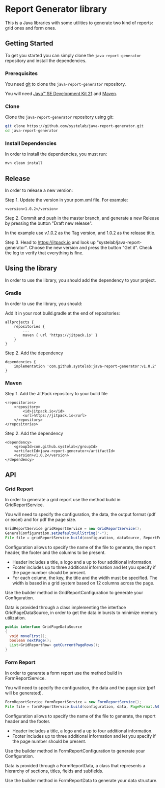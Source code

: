 
# Report Generator library

This is a Java libraries with some utilities to generate two kind of reports: grid ones and form ones.

## Getting Started

To get you started you can simply clone the `java-report-generator` repository and install the dependencies.

### Prerequisites

You need [git][git] to clone the `java-report-generator` repository.

You will need [Java™ SE Development Kit 21][jdk-download] and [Maven][maven].

### Clone

Clone the `java-report-generator` repository using git:

```bash
git clone https://github.com/systelab/java-report-generator.git
cd java-report-generator
```

### Install Dependencies

In order to install the dependencies, you must run:

```bash
mvn clean install
```

## Release

In order to release a new version:

Step 1. Update the version in your pom.xml file. For example:

```
<version>1.0.2</version>
```

Step 2. Commit and push in the master branch, and generate a new Release by pressing the button "Draft new release".

In the example use v.1.0.2 as the Tag version, and 1.0.2 as the release title.

Step 3. Head to https://jitpack.io and look up "systelab/java-report-generator". Choose the new version and press the button "Get it". Check the log to verify that everything is fine.


## Using the library

In order to use the library, you should add the dependency to your project.

### Gradle

In order to use the library, you should:

Add it in your root build.gradle at the end of repositories:

```
allprojects {
    repositories {
        ...
        maven { url 'https://jitpack.io' }
    }
}
```

Step 2. Add the dependency

```
dependencies {
    implementation 'com.github.systelab:java-report-generator:v1.0.2'
}
```

### Maven

Step 1. Add the JitPack repository to your build file

```
<repositories>
    <repository>
        <id>jitpack.io</id>
        <url>https://jitpack.io</url>
    </repository>
</repositories>
```

Step 2. Add the dependency

```
<dependency>
    <groupId>com.github.systelab</groupId>
    <artifactId>java-report-generator</artifactId>
    <version>v1.0.2</version>
</dependency>
```

## API

### Grid Report

In order to generate a grid report use the method build in GridReportService.

You will need to specify the configuration, the data, the output format (pdf or excel) and for pdf the page size.

```java
GridReportService gridReportService = new GridReportService();
GeneralConfiguration.setDefaultNullString("-");
File file = gridReportService.build(configuration, dataSource, ReportFormat.PDF, PageFormat.A4);
```

Configuration allows to specify the name of the file to generate, the report header, the footer and the columns to be present.

- Header includes a title, a logo and a up to four additional information.
- Footer includes up to three additional information and let you specify if the page number should be present.
- For each column, the key, the title and the width must be specified. The width is based in a grid system based on 12 columns across the page.

Use the builder method in GridReportConfiguration to generate your Configuration.

Data is provided through a class implementing the interface GridPageDataSource, in order to get the data in bursts to minimize memory utilization.

```java
public interface GridPageDataSource 
{
  void moveFirst();
  boolean nextPage();
  List<GridReportRow> getCurrentPageRows();
}
```

### Form Report

In order to generate a form report use the method build in FormReportService.

You will need to specify the configuration, the data and the page size (pdf will be generated).

```java
FormReportService formReportService = new FormReportService();
File file = formReportService.build(configuration, data, PageFormat.A4);
```

Configuration allows to specify the name of the file to generate, the report header and the footer.

- Header includes a title, a logo and a up to four additional information.
- Footer includes up to three additional information and let you specify if the page number should be present.

Use the builder method in FormReportConfiguration to generate your Configuration.

Data is provided through a FormReportData, a class that represents a hierarchy of sections, titles, fields and subfields.

Use the builder method in FormReportData to generate your data structure.


[git]: https://git-scm.com/
[archunit]: https://www.archunit.org/
[maven]: https://maven.apache.org/download.cgi
[jdk-download]: http://www.oracle.com/technetwork/java/javase/downloads
[JEE]: http://www.oracle.com/technetwork/java/javaee/tech/index.html
[junit]: https://junit.org/junit5/


